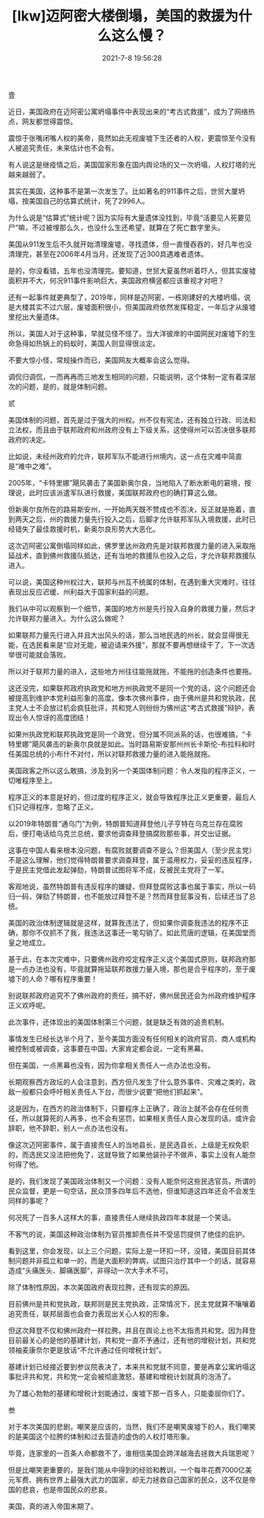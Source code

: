﻿---
layout: post
title:  "[lkw]迈阿密大楼倒塌，美国的救援为什么这么慢？"
date:   2021-7-8 19:56:28
categories: update
---

壹

近日，美国政府在迈阿密公寓坍塌事件中表现出来的“考古式救援”，成为了网络热点，网友都觉得震惊。

震惊于张嘴闭嘴人权的美帝，竟然如此无视废墟下生还者的人权，更震惊至今没有人被追究责任，未来估计也不会有。

有人说这是继疫情之后，美国国家形象在国内舆论场的又一次坍塌，人权灯塔的光越来越弱了。

其实在美国，这种事不是第一次发生了。比如著名的911事件之后，世贸大厦坍塌，按美国自己的估算式统计，死了2996人。

为什么说是“估算式”统计呢？因为实际有大量遗体没找到，毕竟“活要见人死要见尸”嘛，不过被埋那么久，也没什么生还希望，就算在了死亡数字里头。

美国从911发生后不久就开始清理废墟，寻找遗体，但一直慢吞吞的，好几年也没清理完，甚至在2006年4月当月，还发现了近300具遇难者遗体。

是的，你没看错，五年也没清理完。要知道，世贸大夏虽然听着吓人，但其实废墟面积并不大，何况911事件影响巨大，美国政府横竖都应该重视才对吧？

还有一起事件就更典型了，2019年，同样是迈阿密，一栋刚建好的大楼坍塌，说是大楼其实不过六层，废墟面积很小，但美国政府依然发挥稳定，一年后才从废墟里挖出大量遗体。

所以，美国人对于这种事，早就见怪不怪了。当大洋彼岸的中国网民对废墟下的生命急得如热锅上的蚂蚁时，美国人则显得很淡定。

不要大惊小怪，常规操作而已，美国网友大概率会这么觉得。

调侃归调侃，一而再再而三地发生相同的问题，只能说明，这个体制一定有着深层次的问题，是的，就是体制问题。

贰


美国体制的问题，首先是过于强大的州权。州不仅有宪法，还有独立行政、司法和立法权，而且由于联邦政府和州政府没有上下级关系，这使得州可以否决很多联邦政府的决定。

比如说，未经州政府的允许，联邦军队不能进行州境内，这一点在灾难中简直是“难中之难”。

2005年，“卡特里娜”飓风袭击了美国新奥尔良，当地陷入了断水断电的窘境，按理说，此时应该派遣军队进行救援，美国联邦政府也的确打算这么做。

但新奥尔良所在的路易斯安州，一开始两天既不赞成也不否决，反正就是拖着，直到两天之后，州的救援力量先行投入之后，后脚才允许联邦军队入境救援，此时已经错失了最佳救援时机，新奥尔良形势大大恶化。

这次迈阿密公寓倒塌同样如此，佛罗里达州政府先是对联邦救援力量的进入采取拖延战术，直到佛州救援队抵达，还有当地的救援队也投入之后，才允许联邦救援队进入。

可以说，美国这种州权过大，联邦与州互不统属的体制，在遇到重大灾难时，往往表现出反应迟缓、州利益大于国家利益的问题。

我们从中可以观察到一个细节，美国的地方州是先行投入自身的救援力量，然后才允许联邦力量进入。为什么这么做呢？

如果联邦力量先行进入并且大出风头的话，那么当地民选的州长，就会显得很无能，在选民看来是“应对无能，被迫请来外援”，那就不要再想继续干了，下一次选举很可能就会落败。

所以对于联邦力量的进入，这些地方州往往能拖就拖，不能拖的创造条件也要拖。

这还没完，如果联邦政府执政党和地方州执政党不是同一个党的话，这个问题还会被提高到维护本党利益形象的高度。像本次佛州事件，由于佛州是共和党执政，民主党人士不会放过机会疯狂批评，共和党人则纷纷为佛州这“考古式救援”辩护，表现出令人惊讶的高度团结！

如果州执政党和联邦执政党是同一个政党，但分属不同派系的话，也很难搞，“卡特里娜”飓风袭击的新奥尔良就是如此。当时路易斯安那州州长卡斯伦-布拉科和时任美国总统的小布什不对付，所以对联邦救援力量的进入能拖就拖。

美国政客之所以这么敢搞，涉及到另一个美国体制问题：令人发指的程序正义，一切唯程序至上。

程序正义的本意是好的，但过度的程序正义，就会导致程序比正义更重要，最后人们只记得程序，忽略了正义。

以2019年特朗普“通乌门”为例，特朗普知道拜登他儿子亨特在乌克兰存在腐败后，便打电话给乌克兰总统，要求他调查拜登搞腐败那些事，并交出证据。

这事在中国人看来根本没问题，有腐败就要调查不是么？但美国人（至少民主党）不是这么理解，他们觉得特朗普要求调查拜登，属于滥用权力，妥妥的违反程序，于是民主党借此发起弹劾，特朗普试图将军不成，反被民主党将了一军。

客观地说，虽然特朗普有违反程序的嫌疑，但拜登腐败这事也属于事实，所以一码归一码，弹劾了特朗普，也不能放过拜登不是？然而拜登屁事没有，后续还当了总统。

美国的政治体制逻辑就是这样，就算我违法了，但如果你调查我违法的程序不正确，那你不仅抓不了我，我违法这事还一笔勾销了。如此荒唐的逻辑，在美国堂而皇之地成立。

基于此，在本次灾难中，只要佛州政府咬定程序正义这个美国式原则，联邦政府那是一点办法也没有，毕竟就算拖延联邦救援力量入境，那也是合乎程序的，至于废墟下的人命？哪有程序重要！

别说联邦政府追究不了佛州政府的责任，搞不好，佛州居民还会为州政府维护程序正义欢呼呢。

此次事件，还体现出的美国体制第三个问题，就是缺乏有效的追责机制。

事情发生已经长达半个月了，至今美国方面没有任何相关的政府官员、商人或机构被控制或被调查，这事要在中国，大家肯定都会说，一定有黑幕。

但在美国，一点黑幕也没有，因为你拿相关责任人一点办法也没有。

长期观察西方政坛的人会注意到，西方但凡发生了什么意外事件、灾难之类的，政敌一般都只会呼吁相关责任人下台，而很少说要“把他们抓起来”。

这是因为，在西方的政治体制下，只要程序上正确了，政治上就不会存在任何责任，所以就算死的人再多，也不会有惩罚，如果相关责任人良心发现的话，或许会辞职，他不辞职，别人一点办法也没有。

像这次迈阿密事件，属于直接责任人的当地县长，是民选县长，上级是无权免职的，而选民又没法把他免了，这就导致了如果他装孙子不做声，事实上没有人能奈何得了他。

是的，我们发现了美国政治体制又一个问题：没有人能奈何这些民选官员。所谓的民众监督，更是一句空话，民众顶多四年后不选他，但谁知道这四年还会不会发生同样的事呢？

何况死了一百多人这样大的事，直接责任人继续执政四年本就是一个笑话。

不客气的说，美国这种政治体制为官员推卸责任并不受惩罚提供了绝佳的庇护。

看到这里，你会发现，以上三个问题，实际上是一环扣一环，没错，美国目前其体制问题并非孤立和单一的，而是大面积的弊病，试图只治疗其中一个的话，就容易造成“头痛医头、脚痛医脚”，非得动一次大手术不可。

除了体制性原因，本次美国政府表现拉胯，还有现实的原因。

目前佛州是共和党执政，联邦则是民主党执政，正常情况下，民主党就算不嚷嚷着追究责任，联邦层面也会奋力表现出关心人权的形象。

但这次拜登不仅和佛州政府一样拉胯，并且在舆论上也不太指责共和党。因为拜登目前最关心的是他的基建计划，共和党一直不予通过，还有他的增税计划，共和党领袖麦康奈尔更是放话“不允许通过任何增税计划”。

基建计划已经接近要到参议院表决了，本来共和党就不同意，要是再拿公寓坍塌这事批评共和党，共和党一定会被彻底激怒，基建和增税计划就真的泡汤了。

为了雄心勃勃的基建和增税计划能通过，废墟下那一百多人，只能委屈你们了。

叁

对于本次美国的悲剧，嘲笑是应该的，当然，我们不是嘲笑废墟下的人，我们嘲笑的是美国这个拉胯的体制和过去营造的虚伪的人权灯塔形象。

毕竟，连家里的一百条人命都救不了，谁相信美国会跨洋越海去拯救大兵瑞恩呢？

但是比嘲笑更重要的，是我们能从中得到的经验和教训，一个每年花费7000亿美元军费、拥有世界上最强大武力的国家，却无力拯救自己国家的民众，这不仅是帝国的悲哀，也是帝国民众的悲哀。

美国，真的进入帝国末期了。


